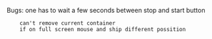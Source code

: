 <!--/***************************************************
* @author Brian Verschoore
* @created 27/04/2017
* @modified 04 /05/2016
* @copyright Copyright © 2016-2017 Artevelde University College Ghent
* @function catch and trow something
* @TODO A LOT
****************************************************/-->

Bugs: 
        one has to wait a few seconds between stop and start button
        
        can't remove current container
        if on full screen mouse and ship different possition